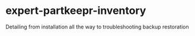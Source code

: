 # expert-partkeepr-inventory
Detailing from installation all the way to troubleshooting backup restoration

